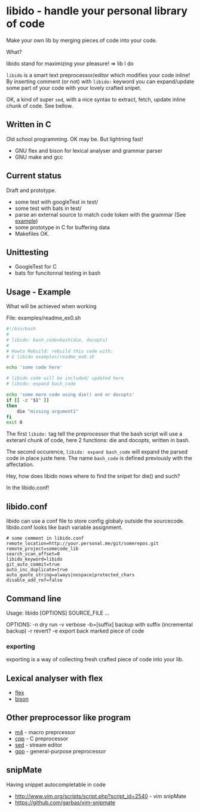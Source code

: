 # libido - handle your personal library of code

Make your own lib by merging pieces of code into your code.

What?

libido stand for maximizing your pleasure! => lib I do

`libido` is a smart text preprocessor/editor which modifies your code inline!
By inserting comment (or not) with `libido:` keyword you can expand/update some part of your code with your lovely crafted snipet.

OK, a kind of super `sed`, with a nice syntax to extract, fetch, update inline chunk of code. See bellow.

## Written in C

Old school programming. OK may be. But lightning fast!

* GNU flex and bison for lexical analyser and grammar parser
* GNU make and gcc

## Current status

Draft and prototype.

* some test with googleTest in test/
* some test with bats in test/
* parse an external source to match code token with the grammar (See [example](examples/libido/shell_lib.bash))
* some prototype in C for buffering data
* Makefiles OK.

## Unittesting
* GoogleTest for C
* bats for funcitonnal testing in bash

## Usage - Example

What will be achieved when working

File: examples/readme_ex0.sh

~~~bash
#!/bin/bash 
#
# libido: bash_code=bash(die, docopts)
#
# Howto Rebuild: rebuild this code with:
# $ libido examples/readme_ex0.sh

echo 'some code here'

# libido code will be included/ updated here
# libido: expand bash_code

echo 'some more code using die() and or docopts'
if [[ -z "$1" ]]
then
    die "missing argument1"
fi
exit 0
~~~

The first `libido:` tag tell the preprocessor that the bash script will use a exteranl chunk of code, here 2 functions: die and docopts, written in bash.

The second occurence, `libido: expand bash_code` will expand the parsed code in place juste here. The name `bash_code` is defined previously with the affectation.

Hey, how does libido nows where to find the snipet for die() and such?

In the libido.conf!

## libido.conf

libido can use a conf file to store config globaly outside the sourcecode. libido.conf looks like bash variable assignment.

~~~
# some comment in libido.conf
remote_location=http://your.personal.me/git/somerepos.git
remote_project=somecode_lib
search_scan_offset=0
libido_keyword=libido
git_auto_commit=true
auto_inc_duplicate=true
auto_quote_string=always|nospace|protected_chars
disable_add_ref=false
~~~

## Command line

Usage: libido [OPTIONS] SOURCE_FILE ...

OPTIONS:
 -n          dry run
 -v          verbose
 -b=[suffix] backup with suffix (incremental backup)
 -r          revert?
 -e          export back marked piece of code

### exporting

exporting is a way of collecting fresh crafted piece of code into your lib.

## Lexical analyser with flex
* [flex](http://flex.sourceforge.net/manual/Simple-Examples.html#Simple-Examples)
* [bison](https://www.gnu.org/software/bison/manual/html_node/index.html#SEC_Contents)


## Other preprocessor like program

* [m4](http://www.gnu.org/software/m4/m4.html) - macro preprcessor
* [cpp](http://gcc.gnu.org/onlinedocs/cpp/) - C preprocessor
* [sed](https://www.gnu.org/software/sed/manual/sed.html) - stream editor
* [gpp](http://en.nothingisreal.com/wiki/GPP) - general-purpose preprocessor

## snipMate
Having snippet autocompletable in code
* http://www.vim.org/scripts/script.php?script_id=2540 - vim snipMate
* https://github.com/garbas/vim-snipmate
